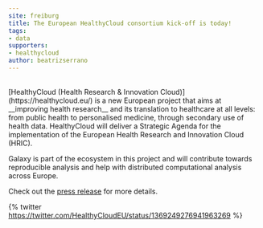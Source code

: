 ```yaml
---
site: freiburg
title: The European HealthyCloud consortium kick-off is today!
tags:
- data
supporters:
- healthycloud
author: beatrizserrano
---
```


<br>
[HealthyCloud (Health Research & Innovation Cloud)](https://healthycloud.eu/) is a new European project that aims at __improving health research__ and its translation to healthcare at all levels: from public health to personalised medicine, through secondary use of health data. HealthyCloud will deliver a Strategic Agenda for the implementation of the European Health Research and Innovation Cloud (HRIC).

Galaxy is part of the ecosystem in this project and will contribute towards reproducible analysis and help with distributed computational analysis across Europe.

Check out the [press release](https://inbe-login.bsc.es/www/docs/20210309_HealthyCloud-PR.pdf) for more details.


{% twitter https://twitter.com/HealthyCloudEU/status/1369249276941963269 %} 

